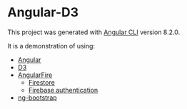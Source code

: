 # Angular-D3

This project was generated with [Angular CLI](https://github.com/angular/angular-cli) version 8.2.0.

It is a demonstration of using:

- [Angular](https://angularjs.org)
- [D3](https://d3js.org)
- [AngularFire](https://github.com/angular/angularfire2)
  - [Firestore](https://firebase.google.com/products/firestore/)
  - [Firebase authentication](https://firebase.google.com/products/auth/)
- [ng-bootstrap](https://ng-bootstrap.github.io)
